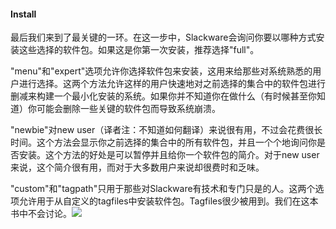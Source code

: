 #### Install

最后我们来到了最关键的一环。在这一步中，Slackware会询问你要以哪种方式安装这些选择的软件包。如果这是你第一次安装，推荐选择"full"。

"menu"和"expert"选项允许你选择软件包来安装，这用来给那些对系统熟悉的用户进行选择。这两个方法允许这样的用户快速地对之前选择的集合中的软件包进行删减来构建一个最小化安装的系统。如果你并不知道你在做什么（有时候甚至你知道）你可能会删除一些关键的软件包而导致系统崩溃。

"newbie"对new user（译者注：不知道如何翻译）来说很有用，不过会花费很长时间。这个方法会显示你之前选择的集合中的所有软件包，并且一个个地询问你是否安装。这个方法的好处是可以暂停并且给你一个软件包的简介。对于new user来说，这个简介很有用，而对于大多数用户来说却很费时和乏味。

"custom"和"tagpath"只用于那些对Slackware有技术和专门只是的人。这两个选项允许用于从自定义的tagfiles中安装软件包。Tagfiles很少被用到。我们在这本书中不会讨论。![](http://7xn66o.com1.z0.glb.clouddn.com/slackbook%2F8.png)

